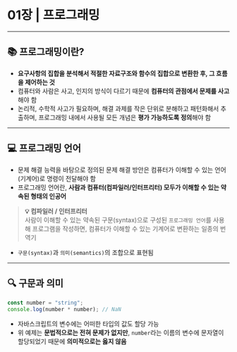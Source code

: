 # 01장 | 프로그래밍

---

## 📚 프로그래밍이란?

- **요구사항의 집합을 분석해서 적절한 자료구조와 함수의 집합으로 변환한 후, 그 흐름을 제어하는 것**
- 컴퓨터와 사람은 사고, 인지의 방식이 다르기 때문에 **컴퓨터의 관점에서 문제를 사고**해야 함
- 논리적, 수학적 사고가 필요하며, 해결 과제를 작은 단위로 분해하고 패턴화해서 추출하며,
  프로그래밍 내에서 사용될 모든 개념은 **평가 가능하도록 정의**해야 함

---

## 💻 프로그래밍 언어

- 문제 해결 능력을 바탕으로 정의된 문제 해결 방안은 컴퓨터가 이해할 수 있는 언어(기계어)로 명령이 전달해야 함
- 프로그래밍 언어란, **사람과 컴퓨터(컴파일러/인터프리터) 모두가 이해할 수 있는 약속된 형태의 인공어**

> **💡 컴파일러 / 인터프리터**  
> 사람이 이해할 수 있는 약속된 구문(syntax)으로 구성된 `프로그래밍 언어`를 사용해 프로그램을 작성하면, 컴퓨터가 이해할 수 있는 기계어로 변환하는 일종의 번역기

- `구문(syntax)`과 `의미(semantics)`의 조합으로 표현됨

---

## 🔍 구문과 의미

```javascript
const number = "string";
console.log(number * number); // NaN
```

- 자바스크립트의 변수에는 어떠한 타입의 값도 할당 가능
- 위 예제는 **문법적으로는 전혀 문제가 없지만**, `number`라는 이름의 변수에 문자열이 할당되었기 때문에 **의미적으로는 옳지 않음**
